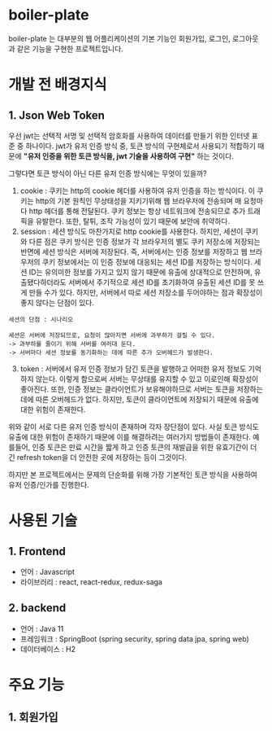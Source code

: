 # boiler-plate

boiler-plate 는 대부분의 웹 어플리케이션의 기본 기능인 회원가입, 로그인, 로그아웃과 같은 기능을 구현한 프로젝트입니다.

# 개발 전 배경지식

## 1. Json Web Token

우선 jwt는 선택적 서명 및 선택적 암호화를 사용하여 데이터를 만들기 위한 인터넷 표준 중 하나이다. jwt가 유저 인증 방식 중, 토큰 방식의 구현체로서 사용되기 적합하기 때문에 **"유저 인증을 위한 토큰 방식을, jwt 기술을 사용하여 구현"** 하는 것이다.

그렇다면 토큰 방식이 아닌 다른 유저 인증 방식에는 무엇이 있을까? 

1. cookie : 쿠키는 http의 cookie 헤더를 사용하여 유저 인증을 하는 방식이다. 이 쿠키는 http의 기본 원칙인 무상태성을 지키기위해 웹 브라우저에 전송되며 매 요청마다 http 헤더를 통해 전달된다. 쿠키 정보는 항상 네트워크에 전송되므로 추가 트래픽을 유발한다. 또한, 탈튀, 조작 가능성이 있기 때문에 보안에 취약하다.
2. session : 세션 방식도 마찬가지로 http cookie를 사용한다. 하지만, 세션이 쿠키와 다른 점은 쿠키 방식은 인증 정보가 각 브라우저의 별도 쿠키 저장소에 저장되는 반면에 세션 방식은 서버에 저장된다. 즉, 서버에서는 인증 정보를 저장하고 웹 브라우저의 쿠키 정보에서는 이 인증 정보에 대응되는 세션 ID를 저장하는 방식이다. 세션 ID는 유의미한 정보를 가지고 있지 않기 때문에 유출에 상대적으로 안전하며, 유출됐다하더라도 서버에서 주기적으로 세션 ID를 초기화하여 유출된 세션 ID를 못 쓰게 만들 수가 있다. 하지만, 서버에서 따로 세션 저장소를 두어야하는 점과 확장성이 좋지 않다는 단점이 있다.
```
세션의 단점 : 시나리오

세션은 서버에 저장되므로, 요청이 많아지면 서버에 과부하가 걸릴 수 있다.
-> 과부하를 줄이기 위해 서버를 여러대 둔다.
-> 서버마다 세션 정보를 동기화하는 데에 따른 추가 오버헤드가 발생한다.
```
3. token : 서버에서 유저 인증 정보가 담긴 토큰을 발행하고 어떠한 유저 정보도 기억하지 않는다. 이렇게 함으로써 서버는 무상태를 유지할 수 있고 이로인해 확장성이 좋아진다. 또한, 인증 정보는 클라이언트가 보유해야하므로 서버는 토큰을 저장하는데에 따른 오버헤드가 없다. 하지만, 토큰이 클라이언트에 저장되기 때문에 유출에 대한 위험이 존재한다.

위와 같이 서로 다른 유저 인증 방식이 존재하며 각자 장단점이 있다. 사실 토큰 방식도 유출에 대한 위험이 존재하기 때문에 이를 해결하려는 여러가지 방법들이 존재한다. 예를들어, 인증 토큰은 만료 시간을 짧게 하고 인증 토큰의 재발급을 위한 유효기간이 더 긴 refresh token을 더 안전한 곳에 저장하는 등이 그것이다.

하지만 본 프로젝트에서는 문제의 단순화를 위해 가장 기본적인 토큰 방식을 사용하여 유저 인증/인가를 진행한다.

# 사용된 기술

## 1. Frontend
- 언어 : Javascript
- 라이브러리 : react, react-redux, redux-saga

## 2. backend
- 언어 : Java 11
- 프레임워크 : SpringBoot (spring security, spring data jpa, spring web)
- 데이터베이스 : H2

# 주요 기능

## 1. 회원가입

